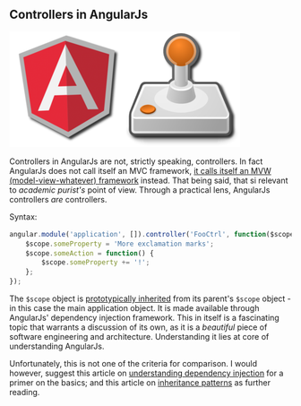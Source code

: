 ## Controllers in AngularJs

![Controllers in AngularJs](/images/angularjs-controller.png)

Controllers in AngularJs are not, strictly speaking, controllers.
In fact AngularJs does not call itself an MVC framework,
[it calls itself an MVW (model-view-whatever) framework](http://plus.google.com/+AngularJS/posts/aZNVhj355G2) instead.
That being said, that si relevant to *academic purist's* point of view.
Through a practical lens, AngularJs controllers *are* controllers.

Syntax:

```javascript
angular.module('application', []).controller('FooCtrl', function($scope) {
    $scope.someProperty = 'More exclamation marks';
    $scope.someAction = function() {
        $scope.someProperty += '!';
    };
});
```

The `$scope` object is [prototypically inherited](https://github.com/angular/angular.js/wiki/Understanding-Scopes#angular-scope-inheritance) from its parent's
`$scope` object - in this case the main application object.
It is made available through AngularJs' dependency injection framework.
This in itself is a fascinating topic that warrants a discussion of its own,
as it is a *beautiful* piece of software engineering and architecture.
Understanding it lies at core of understanding AngularJs.

Unfortunately, this is not one of the criteria for comparison.
I would however, suggest this article on
[understanding dependency injection](https://github.com/angular/angular.js/wiki/Understanding-Scopes#angular-scope-inheritance)
for a primer on the basics;
and this article on [inheritance patterns](http://blog.mgechev.com/2013/12/18/inheritance-services-controllers-in-angularjs/)
as further reading.
